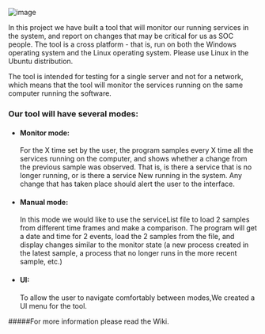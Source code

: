 ![image](https://user-images.githubusercontent.com/57855070/91161598-9de8f780-e6d3-11ea-952d-499cb228c497.png)

In this project we have built a tool that will monitor our running services in the system, and report on changes that may be critical for us as SOC people. The tool is a cross platform - that is, run on both the Windows operating system and the Linux operating system. Please use Linux in the Ubuntu distribution.

The tool is intended for testing for a single server and not for a network, which means that the tool will monitor the services running on the same computer running the software.

### Our tool will have several modes:
* #### Monitor mode:
  For the X time set by the user, the program samples every X time all the services running on the computer, and shows whether a change from the previous sample was observed. That   is, is there a service that is no longer running, or is there a service
  New running in the system. Any change that has taken place should alert the user to the interface.

* #### Manual mode: 
  In this mode we would like to use the serviceList file to load 2 samples from different time frames and make a comparison. The program will get a date and time for 2 events,       load the 2 samples from the file, and display changes similar to the monitor state (a new process created in the latest sample, a process that no longer runs 
  in the more recent sample, etc.)

* #### UI: 
  To allow the user to navigate comfortably between modes,We created a UI menu for the tool. 

#####For more information please read the Wiki.

